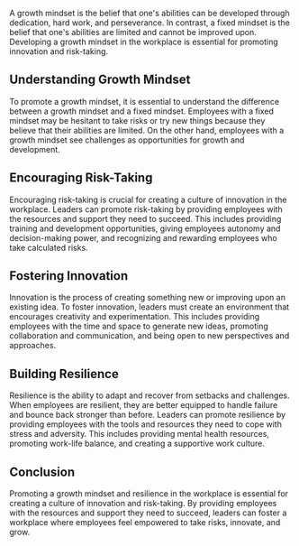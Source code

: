 
A growth mindset is the belief that one's abilities can be developed through dedication, hard work, and perseverance. In contrast, a fixed mindset is the belief that one's abilities are limited and cannot be improved upon. Developing a growth mindset in the workplace is essential for promoting innovation and risk-taking.

Understanding Growth Mindset
----------------------------

To promote a growth mindset, it is essential to understand the difference between a growth mindset and a fixed mindset. Employees with a fixed mindset may be hesitant to take risks or try new things because they believe that their abilities are limited. On the other hand, employees with a growth mindset see challenges as opportunities for growth and development.

Encouraging Risk-Taking
-----------------------

Encouraging risk-taking is crucial for creating a culture of innovation in the workplace. Leaders can promote risk-taking by providing employees with the resources and support they need to succeed. This includes providing training and development opportunities, giving employees autonomy and decision-making power, and recognizing and rewarding employees who take calculated risks.

Fostering Innovation
--------------------

Innovation is the process of creating something new or improving upon an existing idea. To foster innovation, leaders must create an environment that encourages creativity and experimentation. This includes providing employees with the time and space to generate new ideas, promoting collaboration and communication, and being open to new perspectives and approaches.

Building Resilience
-------------------

Resilience is the ability to adapt and recover from setbacks and challenges. When employees are resilient, they are better equipped to handle failure and bounce back stronger than before. Leaders can promote resilience by providing employees with the tools and resources they need to cope with stress and adversity. This includes providing mental health resources, promoting work-life balance, and creating a supportive work culture.

Conclusion
----------

Promoting a growth mindset and resilience in the workplace is essential for creating a culture of innovation and risk-taking. By providing employees with the resources and support they need to succeed, leaders can foster a workplace where employees feel empowered to take risks, innovate, and grow.
